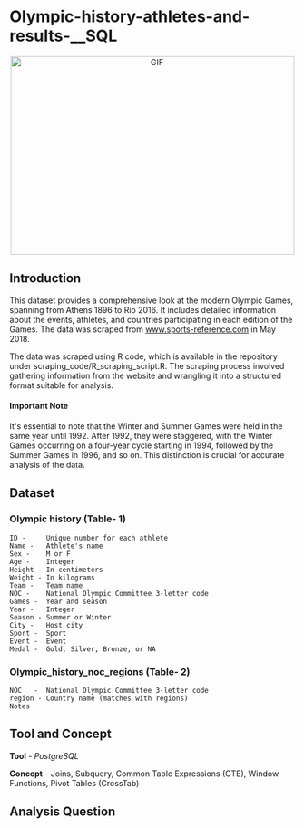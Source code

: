 # Olympic-history-athletes-and-results-__SQL
<p align="center"> 
<img src="https://media1.giphy.com/media/v1.Y2lkPTc5MGI3NjEx…9naWZfYnlfaWQmY3Q9Zw/nKrLA723kcA3dSThqA/giphy.gif"  width="500" height="350" alt="GIF">
</p>

## Introduction
This dataset provides a comprehensive look at the modern Olympic Games, spanning from Athens 1896 to Rio 2016. It includes detailed information about the events, athletes, and countries participating in each edition of the Games. The data was scraped from www.sports-reference.com in May 2018.

The data was scraped using R code, which is available in the repository under scraping_code/R_scraping_script.R. The scraping process involved gathering information from the website and wrangling it into a structured format suitable for analysis.

#### Important Note
It's essential to note that the Winter and Summer Games were held in the same year until 1992. After 1992, they were staggered, with the Winter Games occurring on a four-year cycle starting in 1994, followed by the Summer Games in 1996, and so on. This distinction is crucial for accurate analysis of the data.

## Dataset
### Olympic history (Table- 1)
    ID -     Unique number for each athlete
    Name -   Athlete's name
    Sex -    M or F
    Age -    Integer
    Height - In centimeters
    Weight - In kilograms
    Team -   Team name
    NOC -    National Olympic Committee 3-letter code
    Games -  Year and season
    Year -   Integer
    Season - Summer or Winter
    City -   Host city
    Sport -  Sport
    Event -  Event
    Medal -  Gold, Silver, Bronze, or NA
### Olympic_history_noc_regions (Table- 2)
    NOC   -  National Olympic Committee 3-letter code
    region - Country name (matches with regions)
    Notes
## Tool and Concept 
**Tool** - *PostgreSQL*

**Concept** - Joins, Subquery, Common Table Expressions (CTE), Window Functions, Pivot Tables (CrossTab)

## Analysis Question
